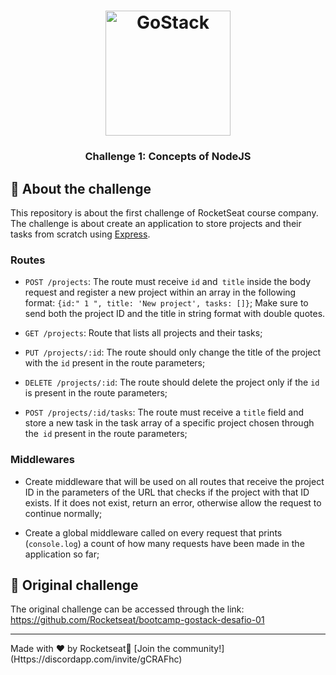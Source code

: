 <h1 align="center">
    <img alt="GoStack" src="https://rocketseat-cdn.s3-sa-east-1.amazonaws.com/bootcamp-header.png" width="200px" />
</h1>

<h3 align="center">
  Challenge 1: Concepts of NodeJS
</h3>

## :rocket: About the challenge

This repository is about the first challenge of RocketSeat course company.
The challenge is about create an application to store projects and their tasks from scratch using [Express](https://expressjs.com/pt-br/).


### Routes

- `POST /projects`: The route must receive `id` and` title` inside the body request and register a new project within an array in the following format: `{id:" 1 ", title: 'New project', tasks: []}`; Make sure to send both the project ID and the title in string format with double quotes.

- `GET /projects`: Route that lists all projects and their tasks;

- `PUT /projects/:id`: The route should only change the title of the project with the `id` present in the route parameters;

- `DELETE /projects/:id`: The route should delete the project only if the `id` is present in the route parameters;

- `POST /projects/:id/tasks`: The route must receive a `title` field and store a new task in the task array of a specific project chosen through the` id` present in the route parameters;


### Middlewares

- Create middleware that will be used on all routes that receive the project ID in the parameters of the URL that checks if the project with that ID exists. If it does not exist, return an error, otherwise allow the request to continue normally;

- Create a global middleware called on every request that prints (`console.log`) a count of how many requests have been made in the application so far;

## :link: Original challenge

The original challenge can be accessed through the link: https://github.com/Rocketseat/bootcamp-gostack-desafio-01

---
Made with ♥ by Rocketseat:wave: [Join the community!] (Https://discordapp.com/invite/gCRAFhc)
